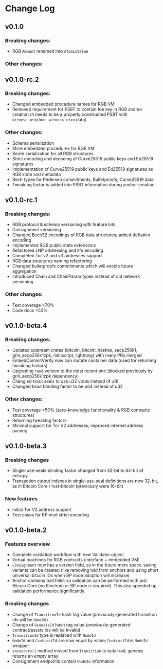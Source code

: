 Change Log
==========

v0.1.0
------

### Breaking changes:
- RGB `Amount` renamed into `AtomicValue`

### Other changes:

v0.1.0-rc.2
-----------

### Breaking changes:
- Changed embedded procedure names for RGB VM
- Removed requirement for PSBT to contain fee key in RGB anchor creation (it needs to be a properly constructed PSBT with `witness_utxo`/`non_witness_utxo` data)

### Other changes:
- Schema serialization
- More embedded procedures for RGB VM
- Serde serialization for all RGB structures
- Strict encoding and decoding of Curve25519 public keys and Ed25519 signatures
- Implementation of Curve25519 public keys and Ed25519 signatures as RGB state and metadata
- Bech types for Pedersen commitments, Bulletproofs, Curve25519 data
- Tweaking factor is added into PSBT information during anchor creation

v0.1.0-rc.1
-----------

### Breaking changes:
- RGB protocol & schema versioning with feature bits
- Consignment versioning
- Changed Bech32 encodings of RGB data structures; added deflation encoding
- Implemented RGB public state extensions
- Refactored LNP addressing and it's encoding
- Completed Tor v2 and v3 addresses support
- RGB data structures naming refactoring
- Changed bulletproofs commitments which will enable future aggregation
- Introduced Chain and ChainParam types instead of old network versioning

### Other changes:
- Test coverage >70%
- Code docs >50%

v0.1.0-beta.4
-------------

### Breaking changes:
- Updated upstream crates (bitcoin, bitcoin_hashes, secp256k1, grin_secp256k1zpk, miniscript, lightning) with many PRs merged
- EmbedCommitVerify now can mutate container data (used for returning tweaking factors)
- Upgrading `rand` version to the most recent one (blocked previously by grin_secp256k1zpk dependency)
- Changied txout seals to use u32 vouts instead of u16
- Changed txout blinding factor to be u64 instead of u32

### Other changes:
- Test coverage >50% (zero-knowledge functionality & RGB contracts structures)
- Returning tweaking factors
- Minimal support for Tor V2 addresses; improved internet address parsing


v0.1.0-beta.3
-------------

### Breaking changes
- Single-use-seals blinding factor changed from 32-bit to 64-bit of entropy
- Transaction output indexes in single-use-seal definitions are now 32-bit, as in Bitcoin Core / rust-bitcoin (previously were 16-bit)

### New features
- Initial Tor V2 address support
- Test cases for BP mod strict encoding


v0.1.0-beta.2
-------------

### Features overview
- Complete validation workflow with new Validator object
- Virtual machines for RGB contracts (interface + embedded VM)
- `Consignment` now has a version field, so in the future more space-saving variants can be created (like removing txid from anchors and using short universal bitcoin IDs when BP node adoption will increase)
- Anchor contains txid field; so validation can be performed with just Bitcoin Core (no Electrum or BP node is required). This also speeded up validation performance significantly.

### Breaking changes
- Change of `TransitionId` hash tag value (previously-generated transition ids will be invalid)
- Change of `GenesisId`  hash tag value (previously-generated contract/assets ids will be invalid)
- `TransitionId` type is replaced with `NodeId`
- `NodeId` and `ContractId` are now equal by value; `ContractId` is `NodeId` wrapper
- `ancestors()` method moved from `Transition` to `Node` trait; genesis returns an empty array
- Consignment endpoints contain `NodeId` information

